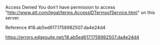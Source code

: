 Access Denied
You don't have permission to access "http://www.att.com/legal/terms.AccessIDTermsofService.html" on this server.

Reference #18.ab5ed617.1758982507.da4e24d4

https://errors.edgesuite.net/18.ab5ed617.1758982507.da4e24d4